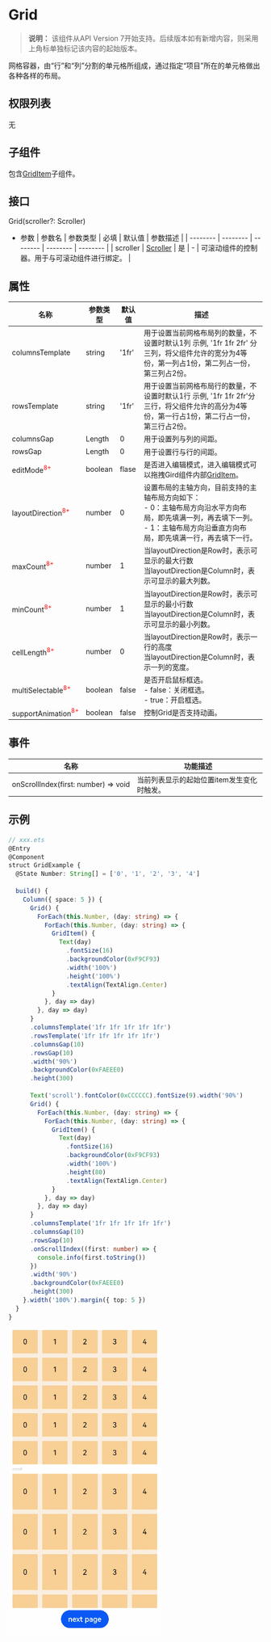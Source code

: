 # Grid

>  **说明：**
> 该组件从API Version 7开始支持。后续版本如有新增内容，则采用上角标单独标记该内容的起始版本。

网格容器，由“行”和“列”分割的单元格所组成，通过指定“项目”所在的单元格做出各种各样的布局。




## 权限列表

无


## 子组件

包含[GridItem](ts-container-griditem.md)子组件。


## 接口

Grid(scroller?: Scroller)

- 参数
  | 参数名 | 参数类型 | 必填 | 默认值 | 参数描述 |
  | -------- | -------- | -------- | -------- | -------- |
  | scroller | [Scroller](ts-container-scroll.md#scroller) | 是 | - | 可滚动组件的控制器。用于与可滚动组件进行绑定。 |


## 属性

| 名称 | 参数类型 | 默认值 | 描述 |
| -------- | -------- | -------- | -------- |
| columnsTemplate | string | '1fr' | 用于设置当前网格布局列的数量，不设置时默认1列&nbsp;示例,&nbsp;'1fr&nbsp;1fr&nbsp;2fr'&nbsp;分三列，将父组件允许的宽分为4等份，第一列占1份，第二列占一份，第三列占2份。 |
| rowsTemplate | string | '1fr' | 用于设置当前网格布局行的数量，不设置时默认1行&nbsp;示例,&nbsp;'1fr&nbsp;1fr&nbsp;2fr'分三行，将父组件允许的高分为4等份，第一行占1份，第二行占一份，第三行占2份。 |
| columnsGap | Length | 0 | 用于设置列与列的间距。 |
| rowsGap | Length | 0 | 用于设置行与行的间距。 |
| editMode<font color=ff0000><sup>8+</sup></font> | boolean | flase | 是否进入编辑模式，进入编辑模式可以拖拽Gird组件内部[GridItem](ts-container-griditem.md)。 |
| layoutDirection<font color=ff0000><sup>8+</sup></font>  | number | 0 |设置布局的主轴方向，目前支持的主轴布局方向如下：<br/>-&nbsp;0：主轴布局方向沿水平方向布局，即先填满一列，再去填下一列。 <br/>-&nbsp;1：主轴布局方向沿垂直方向布局，即先填满一行，再去填下一行。|
| maxCount<font color=ff0000><sup>8+</sup></font> | number | 1 | 当layoutDirection是Row时，表示可显示的最大行数<br/>当layoutDirection是Column时，表示可显示的最大列数。 |
| minCount<font color=ff0000><sup>8+</sup></font> | number | 1 | 当layoutDirection是Row时，表示可显示的最小行数<br/>当layoutDirection是Column时，表示可显示的最小列数。 |
| cellLength<font color=ff0000><sup>8+</sup></font> | number | 0 | 当layoutDirection是Row时，表示一行的高度<br/>当layoutDirection是Column时，表示一列的宽度。 |
| multiSelectable<font color=ff0000><sup>8+</sup></font> | boolean | false | 是否开启鼠标框选。<br/>-&nbsp;false：关闭框选。<br/>-&nbsp;true：开启框选。 |
| supportAnimation<font color=ff0000><sup>8+</sup></font> | boolean         | false                 | 控制Grid是否支持动画。 |

## 事件

| 名称 | 功能描述 |
| -------- | -------- |
| onScrollIndex(first:&nbsp;number)&nbsp;=&gt;&nbsp;void | 当前列表显示的起始位置item发生变化时触发。 |

## 示例

```ts
// xxx.ets
@Entry
@Component
struct GridExample {
  @State Number: String[] = ['0', '1', '2', '3', '4']

  build() {
    Column({ space: 5 }) {
      Grid() {
        ForEach(this.Number, (day: string) => {
          ForEach(this.Number, (day: string) => {
            GridItem() {
              Text(day)
                .fontSize(16)
                .backgroundColor(0xF9CF93)
                .width('100%')
                .height('100%')
                .textAlign(TextAlign.Center)
            }
          }, day => day)
        }, day => day)
      }
      .columnsTemplate('1fr 1fr 1fr 1fr 1fr')
      .rowsTemplate('1fr 1fr 1fr 1fr 1fr')
      .columnsGap(10)
      .rowsGap(10)
      .width('90%')
      .backgroundColor(0xFAEEE0)
      .height(300)

      Text('scroll').fontColor(0xCCCCCC).fontSize(9).width('90%')
      Grid() {
        ForEach(this.Number, (day: string) => {
          ForEach(this.Number, (day: string) => {
            GridItem() {
              Text(day)
                .fontSize(16)
                .backgroundColor(0xF9CF93)
                .width('100%')
                .height(80)
                .textAlign(TextAlign.Center)
            }
          }, day => day)
        }, day => day)
      }
      .columnsTemplate('1fr 1fr 1fr 1fr 1fr')
      .columnsGap(10)
      .rowsGap(10)
      .onScrollIndex((first: number) => {
        console.info(first.toString())
      })
      .width('90%')
      .backgroundColor(0xFAEEE0)
      .height(300)
    }.width('100%').margin({ top: 5 })
  }
}
```

![zh-cn_image_0000001219744183](figures/zh-cn_image_0000001219744183.gif)